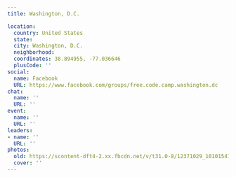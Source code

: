 ```yaml
---
title: Washington, D.C.

location:
  country: United States
  state: 
  city: Washington, D.C.
  neighborhood: 
  coordinates: 38.894955, -77.036646
  plusCode: ''
social:
  name: Facebook
  URL: https://www.facebook.com/groups/free.code.camp.washington.dc
chat:
  name: ''
  URL: ''
event:
  name: ''
  URL: ''
leaders:
- name: ''
  URL: ''
photos:
  old: https://scontent-dft4-2.xx.fbcdn.net/v/t31.0-8/12371029_10101547245993733_405182426307922562_o.jpg?oh=108d9fae6f371dd6fcb56e6be25e6a6a&oe=596393F1
  cover: ''
---
```

